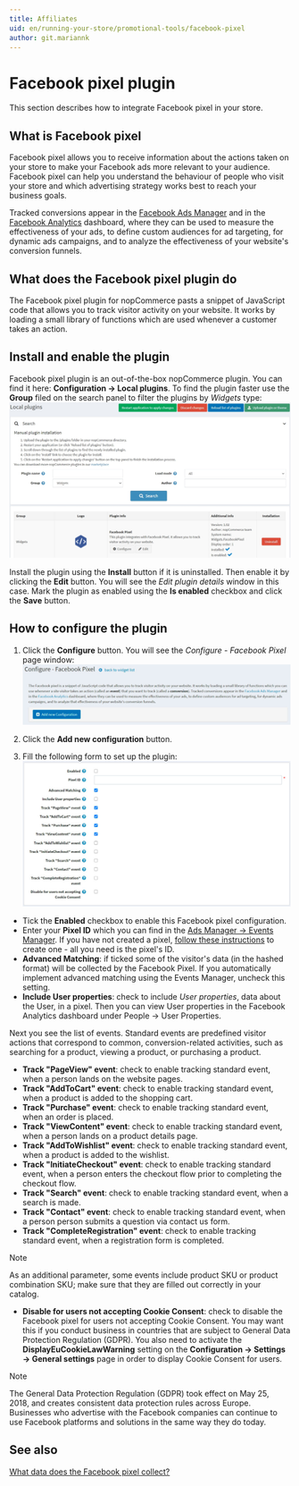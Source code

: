 ```yaml
---
title: Affiliates
uid: en/running-your-store/promotional-tools/facebook-pixel
author: git.mariannk
---
```


# Facebook pixel plugin

This section describes how to integrate Facebook pixel in your store.

## What is Facebook pixel

Facebook pixel allows you to receive information about the actions taken on your store to make your Facebook ads more relevant to your audience. Facebook pixel can help you understand the behaviour of people who visit your store and which advertising strategy works best to reach your business goals.

Tracked conversions appear in the [Facebook Ads Manager](https://www.facebook.com/adsmanager) and in the [Facebook Analytics](https://business.facebook.com/analytics) dashboard, where they can be used to measure the effectiveness of your ads, to define custom audiences for ad targeting, for dynamic ads campaigns, and to analyze the effectiveness of your website's conversion funnels.

## What does the Facebook pixel plugin do

The Facebook pixel plugin for nopCommerce pasts a snippet of JavaScript code that allows you to track visitor activity on your website. It works by loading a small library of functions which are used whenever a customer takes an action.

## Install and enable the plugin

Facebook pixel plugin is an out-of-the-box nopCommerce plugin. You can find it here: **Configuration → Local plugins**. To find the plugin faster use the **Group** filed on the search panel to filter the plugins by *Widgets* type: ![Find the plugin](_static/facebook-pixel/plugin-list.jpg)

Install the plugin using the **Install** button if it is uninstalled. Then enable it by clicking the **Edit** button. You will see the *Edit plugin details* window in this case. Mark the plugin as enabled using the **Is enabled** checkbox and click the **Save** button.

## How to configure the plugin

1. Click the **Configure** button. You will see the *Configure - Facebook Pixel* page window: ![Configure - Facebook Pixel](_static/facebook-pixel/configure-window.jpg)

1. Click the **Add new configuration** button.
1. Fill the following form to set up the plugin: ![Form](_static/facebook-pixel/form.jpg)

* Tick the **Enabled** checkbox to enable this Facebook pixel configuration.
* Enter your **Pixel ID** which you can find in the [Ads Manager → Events Manager](https://business.facebook.com/events_manager). If you have not created a pixel, [follow these instructions](https://www.facebook.com/business/help/952192354843755) to create one - all you need is the pixel's ID.
* **Advanced Matching**: if ticked some of the visitor's data (in the hashed format) will be collected by the Facebook Pixel. If you automatically implement advanced matching using the Events Manager, uncheck this setting.
* **Include User properties**: check to include *User properties*, data about the User, in a pixel. Then you can view User properties in the Facebook Analytics dashboard under People → User Properties.

Next you see the list of events. Standard events are predefined visitor actions that correspond to common, conversion-related activities, such as searching for a product, viewing a product, or purchasing a product.

* **Track "PageView" event**: check to enable tracking standard event, when a person lands on the website pages.
* **Track "AddToCart" event**: check to enable tracking standard event, when a product is added to the shopping cart.
* **Track "Purchase" event**: check to enable tracking standard event, when an order is placed.
* **Track "ViewContent" event**: check to enable tracking standard event, when a person lands on a product details page.
* **Track "AddToWishlist" event**: check to enable tracking standard event, when a product is added to the wishlist.
* **Track "InitiateCheckout" event**: check to enable tracking standard event, when a person enters the checkout flow prior to completing the checkout flow.
* **Track "Search" event**: check to enable tracking standard event, when a search is made.
* **Track "Contact" event**: check to enable tracking standard event, when a person person submits a question via contact us form.
* **Track "CompleteRegistration" event**: check to enable tracking standard event, when a registration form is completed.

> [!NOTE]
> 
> As an additional parameter, some events include product SKU or product combination SKU; make sure that they are filled out correctly in your catalog.

* **Disable for users not accepting Cookie Consent**: check to disable the Facebook pixel for users not accepting Cookie Consent. You may want this if you conduct business in countries that are subject to General Data Protection Regulation (GDPR). You also need to activate the **DisplayEuCookieLawWarning** setting on the **Configuration → Settings → General settings** page in order to display Cookie Consent for users.

> [!NOTE]
> 
> The General Data Protection Regulation (GDPR) took effect on May 25, 2018, and creates consistent data protection rules across Europe. Businesses who advertise with the Facebook companies can continue to use Facebook platforms and solutions in the same way they do today.

## See also

[What data does the Facebook pixel collect?](https://developers.facebook.com/docs/facebook-pixel/support#pixelcollect)
